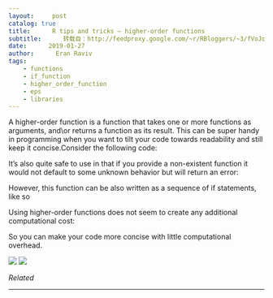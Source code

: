 ```yaml
---
layout:     post
catalog: true
title:      R tips and tricks – higher-order functions
subtitle:      转载自：http://feedproxy.google.com/~r/RBloggers/~3/fVoJoPM3sXs/
date:      2019-01-27
author:      Eran Raviv
tags:
    - functions
    - if_function
    - higher_order_function
    - eps
    - libraries
---
```






A higher-order function is a function that takes one or more functions as arguments, and\or returns a function as its result. This can be super handy in programming when you want to tilt your code towards readability and still keep it concise.Consider the following code:

It’s also quite safe to use in that if you provide a non-existent function it would not default to some unknown behavior but will return an error:

However, this function can be also written as a sequence of if statements, like so

Using higher-order functions does not seem to create any additional computational cost:

So you can make your code more concise with little computational overhead.

![](http://feeds.feedburner.com/~r/REranRaviv/~4/2YjD5bW7L7I)
![](http://feeds.feedburner.com/~r/REranRaviv/~4/2YjD5bW7L7I)



*Related*








---
